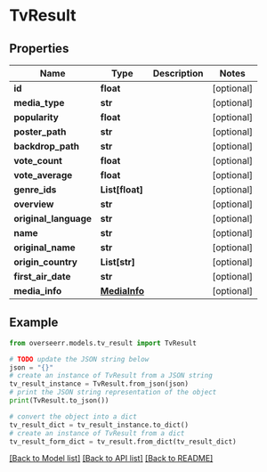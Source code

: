 # TvResult


## Properties

Name | Type | Description | Notes
------------ | ------------- | ------------- | -------------
**id** | **float** |  | [optional] 
**media_type** | **str** |  | [optional] 
**popularity** | **float** |  | [optional] 
**poster_path** | **str** |  | [optional] 
**backdrop_path** | **str** |  | [optional] 
**vote_count** | **float** |  | [optional] 
**vote_average** | **float** |  | [optional] 
**genre_ids** | **List[float]** |  | [optional] 
**overview** | **str** |  | [optional] 
**original_language** | **str** |  | [optional] 
**name** | **str** |  | [optional] 
**original_name** | **str** |  | [optional] 
**origin_country** | **List[str]** |  | [optional] 
**first_air_date** | **str** |  | [optional] 
**media_info** | [**MediaInfo**](MediaInfo.md) |  | [optional] 

## Example

```python
from overseerr.models.tv_result import TvResult

# TODO update the JSON string below
json = "{}"
# create an instance of TvResult from a JSON string
tv_result_instance = TvResult.from_json(json)
# print the JSON string representation of the object
print(TvResult.to_json())

# convert the object into a dict
tv_result_dict = tv_result_instance.to_dict()
# create an instance of TvResult from a dict
tv_result_form_dict = tv_result.from_dict(tv_result_dict)
```
[[Back to Model list]](../README.md#documentation-for-models) [[Back to API list]](../README.md#documentation-for-api-endpoints) [[Back to README]](../README.md)


